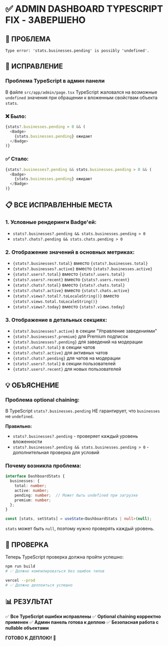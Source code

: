 # ✅ ADMIN DASHBOARD TYPESCRIPT FIX - ЗАВЕРШЕНО

## 🎯 ПРОБЛЕМА
```
Type error: 'stats.businesses.pending' is possibly 'undefined'.
```

## 🔧 ИСПРАВЛЕНИЕ

### Проблема TypeScript в админ панели
В файле `src/app/admin/page.tsx` TypeScript жаловался на возможные `undefined` значения при обращении к вложенным свойствам объекта `stats`.

### ❌ Было:
```typescript
{stats?.businesses.pending > 0 && (
  <Badge>
    {stats.businesses.pending} ожидают  
  </Badge>
)}
```

### ✅ Стало:
```typescript
{stats?.businesses?.pending && stats.businesses.pending > 0 && (
  <Badge>
    {stats.businesses.pending} ожидают
  </Badge>
)}
```

## 📋 ВСЕ ИСПРАВЛЕННЫЕ МЕСТА

### 1. Условные рендеринги Badge'ей:
- `stats?.businesses?.pending && stats.businesses.pending > 0`
- `stats?.chats?.pending && stats.chats.pending > 0`

### 2. Отображение значений в основных метриках:
- `{stats?.businesses?.total}` вместо `{stats?.businesses.total}`
- `{stats?.businesses?.active}` вместо `{stats?.businesses.active}`
- `{stats?.users?.total}` вместо `{stats?.users.total}`
- `{stats?.users?.recent}` вместо `{stats?.users.recent}`
- `{stats?.chats?.total}` вместо `{stats?.chats.total}`
- `{stats?.chats?.active}` вместо `{stats?.chats.active}`
- `{stats?.views?.total?.toLocaleString()}` вместо `{stats?.views.total.toLocaleString()}`
- `{stats?.views?.today}` вместо `{stats?.views.today}`

### 3. Отображение в детальных секциях:
- `{stats?.businesses?.active}` в секции "Управление заведениями"
- `{stats?.businesses?.premium}` для Premium подписок
- `{stats?.businesses?.pending}` для заведений на модерации
- `{stats?.chats?.total}` в секции чатов
- `{stats?.chats?.active}` для активных чатов
- `{stats?.chats?.pending}` для чатов на модерации
- `{stats?.users?.total}` в секции пользователей
- `{stats?.users?.recent}` для новых пользователей

## 💡 ОБЪЯСНЕНИЕ

### Проблема optional chaining:
В TypeScript `stats?.businesses.pending` НЕ гарантирует, что `businesses` не `undefined`. 

**Правильно:**
- `stats?.businesses?.pending` - проверяет каждый уровень вложенности
- `stats?.businesses?.pending && stats.businesses.pending > 0` - дополнительная проверка для условий

### Почему возникла проблема:
```typescript
interface DashboardStats {
  businesses: {
    total: number;
    active: number;
    pending: number;  // Может быть undefined при загрузке
    premium: number;
  };
}

const [stats, setStats] = useState<DashboardStats | null>(null);
```

`stats` может быть `null`, поэтому нужно проверять каждый уровень.

## 🧪 ПРОВЕРКА

Теперь TypeScript проверка должна пройти успешно:

```bash
npm run build
# ✅ Должно компилироваться без ошибок типов

vercel --prod  
# ✅ Должно деплоиться успешно
```

## 📊 РЕЗУЛЬТАТ

✅ **Все TypeScript ошибки исправлены**
✅ **Optional chaining корректно применен**
✅ **Админ панель готова к деплою**
✅ **Безопасная работа с nullable объектами**

**ГОТОВО К ДЕПЛОЮ! 🚀**
